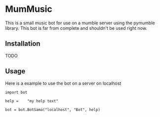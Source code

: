 # MumMusic
This is a small music bot for use on a mumble server using the pymumble library.
This bot is far from complete and shouldn't be used right now.

## Installation

TODO

## Usage

Here is a example to use the bot on a server on localhost

```
import bot

help =    "my help text"

bot = bot.BotSama("localhost", "Bot", help)
```

